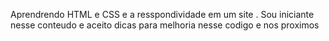 Aprendrendo HTML e CSS e a resspondividade em um site .
Sou iniciante nesse conteudo e aceito dicas para melhoria nesse codigo e nos proximos 
